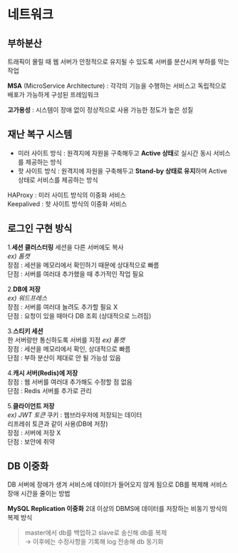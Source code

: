 # 네트워크
## 부하분산
트래픽이 몰릴 때 웹 서버가 안정적으로 유지될 수 있도록 서버를 분산시켜 부하를 막는 작업  
  
**MSA** (MicroService Architecture) : 각각의 기능을 수행하는 서비스고 독립적으로 배포가 가능하게 구성된 프레임워크  
  
**고가용성** : 시스템이 장애 없이 정상적으로 사용 가능한 정도가 높은 성질  
  

## 재난 복구 시스템
- 미러 사이트 방식 : 원격지에 자원을 구축해두고 **Active 상태**로 실시간 동시 서비스를 제공하는 방식
- 핫 사이트 방식 : 원격지에 자원을 구축해두고 **Stand-by 상태로 유지**하며 Active 상태로 서비스를 제공하는 방식  
  
HAProxy : 미러 사이트 방식의 이중화 서비스  
Keepalived : 핫 사이트 방식의 이중화 서비스

## 로그인 구현 방식
1.**세션 클러스터링**
세션을 다른 서버에도 복사  
*ex) 톰캣*  
장점 : 세션을 메모리에서 확인하기 때문에 상대적으로 빠름  
단점 : 서버를 여러대 추가했을 때 추가적인 작업 필요  
  
2.**DB에 저장**  
*ex) 워드프레스*  
장점 : 서버를 여러대 늘려도 추가할 필요 X  
단점 : 요청이 있을 때마다 DB 조회 (상대적으로 느려짐)  
  
3.**스티키 세션**  
한 서버랑만 통신하도록 서버를 지정 
*ex) 톰캣*  
장점 : 세션을 메모리에서 확인, 상대적으로 빠름  
단점 : 부하 분산이 제대로 안 될 가능성 있음  
  
4.**캐시 서버(Redis)에 저장**  
장점 : 웹 서버를 여러대 추가해도 수정할 점 없음  
단점 : Redis 서버를 추가로 관리  
  
5.**클라이언트 저장**  
*ex) JWT 토큰* 
쿠키 : 웹브라우저에 저장되는 데이터  
리프레쉬 토큰과 같이 사용(DB에 저장)  
장점 : 서버에 저장 X  
단점 : 보안에 취약  


## DB 이중화
DB 서버에 장애가 생겨 서비스에 데이터가 들어오지 않게 됨으로 DB를 복제해 서비스 장애 시간을 줄이는 방법  
  
**MySQL Replication 이중화**
2대 이상의 DBMS에 데이터를 저장하는 비동기 방식의 복제 방식  
> master에서 db를 백업하고 slave로 송신해 db를 복제  
> → 이후에는 수정사항을 기록해 log 전송해 db 동기화